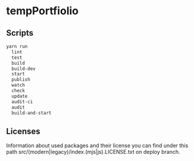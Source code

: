 # tempPortfiolio

## Scripts

```txt
yarn run
  lint
  test
  build
  build-dev
  start
  publish
  watch
  check
  update
  audit-ci
  audit
  build-and-start
```

## Licenses

Information about used packages and their license you can find under this path src/(modern|legacy)/index.(mjs|js).LICENSE.txt on deploy branch.
